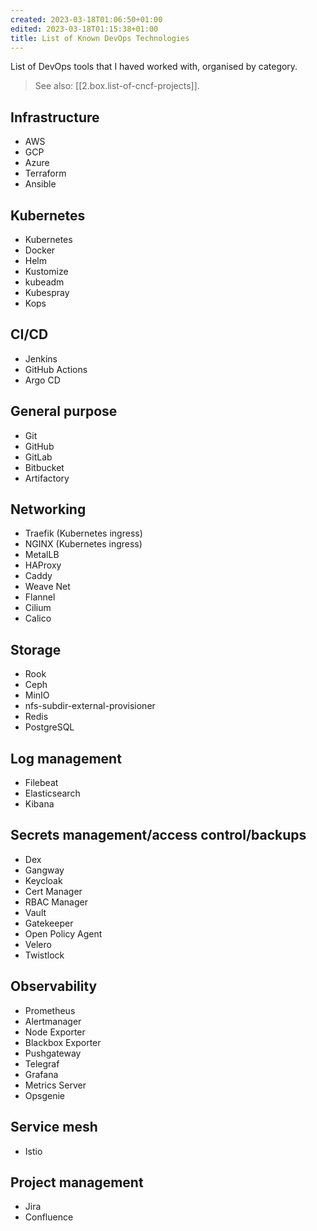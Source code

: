 ```yaml
---
created: 2023-03-18T01:06:50+01:00
edited: 2023-03-18T01:15:38+01:00
title: List of Known DevOps Technologies
---
```


List of DevOps tools that I haved worked with, organised by category.

> See also: [[2.box.list-of-cncf-projects]].

## Infrastructure

- AWS
- GCP
- Azure
- Terraform
- Ansible

## Kubernetes

- Kubernetes
- Docker
- Helm
- Kustomize
- kubeadm
- Kubespray
- Kops

## CI/CD

- Jenkins
- GitHub Actions
- Argo CD

## General purpose

- Git
- GitHub
- GitLab
- Bitbucket
- Artifactory

## Networking

- Traefik (Kubernetes ingress)
- NGINX (Kubernetes ingress)
- MetalLB
- HAProxy
- Caddy
- Weave Net
- Flannel
- Cilium
- Calico

## Storage

- Rook
- Ceph
- MinIO
- nfs-subdir-external-provisioner
- Redis
- PostgreSQL

## Log management

- Filebeat
- Elasticsearch
- Kibana

## Secrets management/access control/backups

- Dex
- Gangway
- Keycloak
- Cert Manager
- RBAC Manager
- Vault
- Gatekeeper
- Open Policy Agent
- Velero
- Twistlock

## Observability

- Prometheus
- Alertmanager
- Node Exporter
- Blackbox Exporter
- Pushgateway
- Telegraf
- Grafana
- Metrics Server
- Opsgenie

## Service mesh

- Istio

## Project management

- Jira
- Confluence
